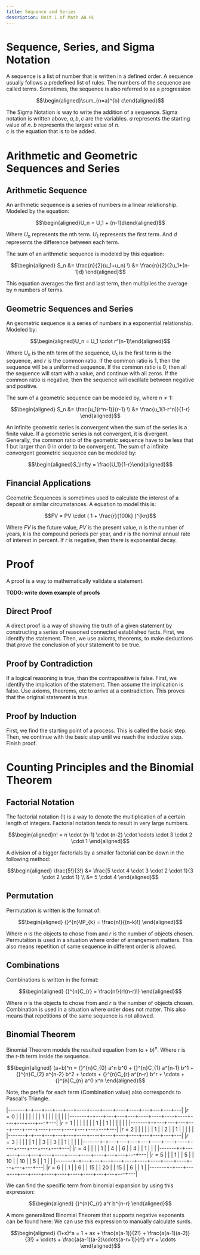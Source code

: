 ```yaml
---
title: Sequence and Series
description: Unit 1 of Math AA HL 
--- 
```

 
# Sequence, Series, and Sigma Notation 
  
A sequence is a list of number that is written in a defined order. 
A sequence usually follows a predefined list of rules. 
The numbers of the sequence are called terms. 
Sometimes, the sequence is also referred to as a progression 
 
$$\begin{aligned}\sum_{n=a}^{b} c\end{aligned}$$ 
 
The Sigma Notation is way to write the addition of a sequence. 
Sigma notation is written above, $a,b,c$ are the variables. 
$a$ represents the starting value of $n$. 
$b$ represents the largest value of $n$.  
$c$ is the equation that is to be added. 
 
# Arithmetic and Geometric Sequences and Series 

## Arithmetic Sequence

An arithmetic sequence is a series of numbers in a linear relationship.
Modeled by the equation: 

$$\begin{aligned}U_n = U_1 + (n-1)d\end{aligned}$$

Where $U_n$ represents the nth term. $U_1$ represents the first term.
And $d$ represents the difference between each term.

The sum of an arithmetic sequence is modeled by this equation:

$$\begin{aligned} S_n &= \frac{n}{2}(u_1+u_n) \\ &= \frac{n}{2}(2u_1+(n-1)d) \end{aligned}$$

This equation averages the first and last term, then multiplies the average by $n$ numbers of terms.

## Geometric Sequences and Series

An geometric sequence is a series of numbers in a exponential relationship.
Modeled by: 

$$\begin{aligned}U_n = U_1 \cdot r^(n-1)\end{aligned}$$

Where $U_n$ is the nth term of the sequence, $U_1$ is the first term is the sequence, and $r$ is the common ratio.
If the common ratio is 1, then the sequence will be a uniformed sequence.
If the common ratio is 0, then all the sequence will start with a value, and continue with all zeros.
If the common ratio is negative, then the sequence will oscillate between negative and positive.

The sum of a geometric sequence can be modeled by, where $n \neq 1$:

$$\begin{aligned} S_n &= \frac{u_1(r^n-1)}{r-1} \\ &= \frac{u_1(1-r^n)}{1-r} \end{aligned}$$

An infinite geometric series is convergent when the sum of the series is a finite value.
If a geometric series is not convergent, it is divergent.
Generally, the common ratio of the geometric sequence have to be less that 1 but larger than 0 in order to be convergent. 
The sum of a infinite convergent geometric sequence can be modeled by:

$$\begin{aligned}S_\infty = \frac{U_1}{1-r}\end{aligned}$$

## Financial Applications

Geometric Sequences is sometimes used to calculate the interest of a deposit or similar circumstances. A equation to model this is:

$$FV = PV \cdot ( 1 + \frac{r}{100k} )^{kn}$$

Where $FV$ is the future value, $PV$ is the present value, $n$ is the number of years, $k$ is the compound periods per year, and $r$ is the nominal annual rate of interest in percent.
If $r$ is negative, then there is exponential decay.

# Proof

A proof is a way to mathematically validate a statement.

**TODO: write down example of proofs**

## Direct Proof

A direct proof is a way of showing the truth of a given statement by constructing a series of reasoned connected established facts.
First, we identify the statement.
Then, we use axioms, theorems, to make deductions that prove the conclusion of your statement to be true.

## Proof by Contradiction

If a logical reasoning is true, than the contrapositive is false.
First, we identify the implication of the statement.
Then assume the implication is false.
Use axioms, theorems, etc to arrive at a contradiction.
This proves that the original statement is true.

## Proof by Induction

First, we find the starting point of a process.
This is called the basic step.
Then, we continue with the basic step until we reach the inductive step.
Finish proof.

# Counting Principles and the Binomial Theorem

## Factorial Notation

The factorial notation ($!$) is a way to denote the multiplication of a certain length of integers.
Factorial notation tends to result in very large numbers.

$$\begin{aligned}n! = n \cdot (n-1) \cdot (n-2) \cdot \cdots \cdot 3 \cdot 2 \cdot 1 \end{aligned}$$

A division of a bigger factorials by a smaller factorial can be down in the following method:

$$\begin{aligned} \frac{5!}{3!} &= \frac{5 \cdot 4 \cdot 3 \cdot 2 \cdot 1}{3 \cdot 2 \cdot 1} \\ &= 5 \cdot 4 \end{aligned}$$

## Permutation

Permutation is written is the format of:

$$\begin{aligned} {}^{n}\!P_{k} = \frac{n!}{(n-k)!} \end{aligned}$$ 

Where $n$ is the objects to chose from and $r$ is the number of objects chosen.
Permutation is used in a situation where order of arrangement matters.
This also means repetition of same sequence in different order is allowed.

## Combinations

Combinations is written in the format:

$$\begin{aligned} {}^{n}C_{r} = \frac{n!}{r!(n-r)!} \end{aligned}$$ 

Where $n$ is the objects to chose from and $r$ is the number of objects chosen.
Combination is used in a situation where order does not matter.
This also means that repetitions of the same sequence is not allowed.

## Binomial Theorem

Binomial Theorem models the resulted equation from $(a+b)^n$.
Where $r$ is the r-th term inside the sequence.

$$\begin{aligned} (a+b)^n = {}^{n}C_{0} a^n b^0 + {}^{n}C_{1} a^{n-1} b^1 + {}^{n}C_{2} a^{n-2} b^2 + \cdots + {}^{n}C_{r} a^{n-r} b^r + \cdots + {}^{n}C_{n} a^0 x^n \end{aligned}$$

Note, the prefix for each term (Combination value) also corresponds to Pascal's Triangle.

|-------+-+---+---+---+---+----+----+----+----+----+---+---+---+---|
|$r=0$  | |   |   |   |   |    |    | 1  |    |    |   |   |   |   |
|-------+-+---+---+---+---+----+----+----+----+----+---+---+---+---|
|$r=1$  | |   |   |   |   |    | 1  |    | 1  |    |   |   |   |   |
|-------+-+---+---+---+---+----+----+----+----+----+---+---+---+---|
|$r=2$  | |   |   |   |   | 1  |    | 2  |    | 1  |   |   |   |   |
|-------+-+---+---+---+---+----+----+----+----+----+---+---+---+---|
|$r=3$  | |   |   |   | 1 |    | 3  |    | 3  |    | 1 |   |   |   |
|-------+-+---+---+---+---+----+----+----+----+----+---+---+---+---|
|$r=4$  | |   |   | 1 |   | 4  |    | 6  |    | 4  |   | 1 |   |   |
|-------+-+---+---+---+---+----+----+----+----+----+---+---+---+---|
|$r=5$  | |   | 1 |   | 5 |    | 10 |    | 10 |    | 5 |   | 1 |   |
|-------+-+---+---+---+---+----+----+----+----+----+---+---+---+---|
|$r=6$  | | 1 |   | 6 |   | 15 |    | 20 |    | 15 |   | 6 |   | 1 |
|-------+-+---+---+---+---+----+----+----+----+----+---+---+---+---|

We can find the specific term from binomial expansion by using this expression:

$$\begin{aligned} {}^{n}C_{r} a^r b^{n-r} \end{aligned}$$

A more generalized Binomial Theorem that supports negative exponents can be found here:
We can use this expression to manually calculate surds.

$$\begin{aligned} (1+x)^a = 1 + ax + \frac{a(a-1)}{2!} + \frac{a(a-1)(a-2)}{3!} + \cdots + \frac{a(a-1)(a-2)\cdots(a-r+1)}{r!} x^r + \cdots \end{aligned}$$
